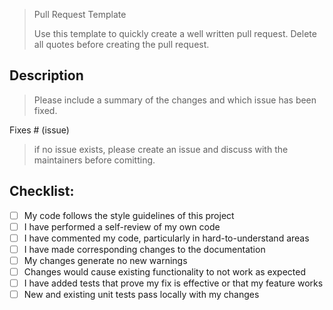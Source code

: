 > Pull Request Template
>
> Use this template to quickly create a well written pull request. Delete all quotes before creating the pull request.

## Description

> Please include a summary of the changes and which issue has been fixed.

Fixes # (issue)

> if no issue exists, please create an issue and discuss with the maintainers before comitting. 

## Checklist:

- [ ] My code follows the style guidelines of this project
- [ ] I have performed a self-review of my own code
- [ ] I have commented my code, particularly in hard-to-understand areas
- [ ] I have made corresponding changes to the documentation
- [ ] My changes generate no new warnings
- [ ] Changes would cause existing functionality to not work as expected
- [ ] I have added tests that prove my fix is effective or that my feature works
- [ ] New and existing unit tests pass locally with my changes
